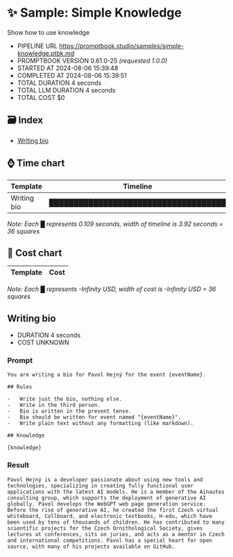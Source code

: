 # ✨ Sample: Simple Knowledge

Show how to use knowledge

-   PIPELINE URL https://promptbook.studio/samples/simple-knowledge.ptbk.md
-   PROMPTBOOK VERSION 0.61.0-25 _(requested 1.0.0)_
-   STARTED AT 2024-08-06 15:39:48
-   COMPLETED AT 2024-08-06 15:39:51
-   TOTAL DURATION 4 seconds
-   TOTAL LLM DURATION 4 seconds
-   TOTAL COST $0

## 🗃 Index

-   [Writing bio](#writing-bio)

## ⌚ Time chart

| Template    | Timeline                             |
| ----------- | ------------------------------------ |
| Writing bio | ████████████████████████████████████ |

_Note: Each █ represents 0.109 seconds, width of timeline is 3.92 seconds = 36 squares_

## 💸 Cost chart

| Template | Cost |
| -------- | ---- |

_Note: Each █ represents -Infinity USD, width of cost is -Infinity USD = 36 squares_

## Writing bio

-   DURATION 4 seconds
-   COST UNKNOWN

### Prompt

```
You are writing a bio for Pavol Hejný for the event {eventName}.

## Rules

-   Write just the bio, nothing else.
-   Write in the third person.
-   Bio is written in the present tense.
-   Bio should be written for event named "{eventName}".
-   Write plain text without any formatting (like markdown).

## Knowledge

{knowledge}
```

### Result

```
Pavol Hejný is a developer passionate about using new tools and technologies, specializing in creating fully functional user applications with the latest AI models. He is a member of the Ainautes consulting group, which supports the deployment of generative AI globally. Pavol develops the WebGPT web page generation service. Before the rise of generative AI, he created the first Czech virtual whiteboard, Collboard, and electronic textbooks, H-edu, which have been used by tens of thousands of children. He has contributed to many scientific projects for the Czech Ornithological Society, gives lectures at conferences, sits on juries, and acts as a mentor in Czech and international competitions. Pavol has a special heart for open source, with many of his projects available on GitHub.
```
